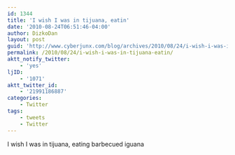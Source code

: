 ```yaml
---
id: 1344
title: 'I wish I was in tijuana, eatin'
date: '2010-08-24T06:51:46-04:00'
author: DizkoDan
layout: post
guid: 'http://www.cyberjunx.com/blog/archives/2010/08/24/i-wish-i-was-in-tijuana-eatin/'
permalink: /2010/08/24/i-wish-i-was-in-tijuana-eatin/
aktt_notify_twitter:
    - 'yes'
ljID:
    - '1071'
aktt_twitter_id:
    - '21991186887'
categories:
    - Twitter
tags:
    - tweets
    - Twitter
---
```


I wish I was in tijuana, eating barbecued iguana